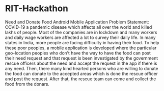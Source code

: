 # RIT-Hackathon
Need and Donate Food Android Mobile Application
Problem Statement: 
COVID-19 a pandemic disease which affects all over the world and killed lakhs of people. Most of the companies are in lockdown and many workers and daily wage workers are affected a lot to survey their daily life. In many states in India, more people are facing difficulty in having their food. To help these poor peoples, a mobile application is developed where the particular geo-location peoples who don’t have the way to have the food can post their need request and that request is been investigated by the government rescue officers about the need and accept the request in the app if there is any need. Then, there many kind hearted persons who are willing to donate the food can donate to the accepted areas which is done the rescue officer and post the request. After that, the rescue team can come and collect the food from the donars. 
